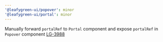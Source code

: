 ```yaml
---
'@leafygreen-ui/popover': minor
'@leafygreen-ui/portal': minor
---
```


Manually forward `portalRef` to `Portal` component and expose `portalRef` in `Popover` component
[LG-3988](https://jira.mongodb.org/browse/LG-3988)
